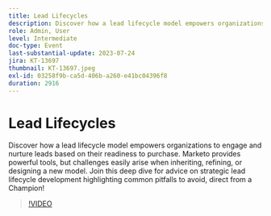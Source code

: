 ```yaml
---
title: Lead Lifecycles
description: Discover how a lead lifecycle model empowers organizations to engage and nurture leads based on their readiness to purchase. Marketo provides powerful tools, but challenges easily arise when inheriting, refining, or designing a new model. Join this deep dive for advice on strategic lead lifecycle development highlighting common pitfalls to avoid, direct from a Champion!
role: Admin, User
level: Intermediate
doc-type: Event
last-substantial-update: 2023-07-24
jira: KT-13697
thumbnail: KT-13697.jpeg
exl-id: 03258f9b-ca5d-406b-a260-e41bc04396f8
duration: 2916
---
```

# Lead Lifecycles

Discover how a lead lifecycle model empowers organizations to engage and nurture leads based on their readiness to purchase. Marketo provides powerful tools, but challenges easily arise when inheriting, refining, or designing a new model. Join this deep dive for advice on strategic lead lifecycle development highlighting common pitfalls to avoid, direct from a Champion!

>[!VIDEO](https://video.tv.adobe.com/v/3421711/?learn=on)
